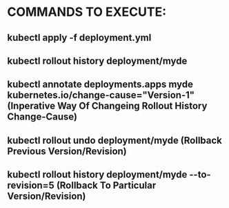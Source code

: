 # COMMANDS TO EXECUTE: 
## kubectl apply -f deployment.yml
## kubectl rollout history deployment/myde
## kubectl annotate deployments.apps myde kubernetes.io/change-cause="Version-1" (Inperative Way Of Changeing Rollout History Change-Cause)
## kubectl rollout undo deployment/myde (Rollback Previous Version/Revision)
## kubectl rollout history deployment/myde --to-revision=5 (Rollback To Particular Version/Revision)
